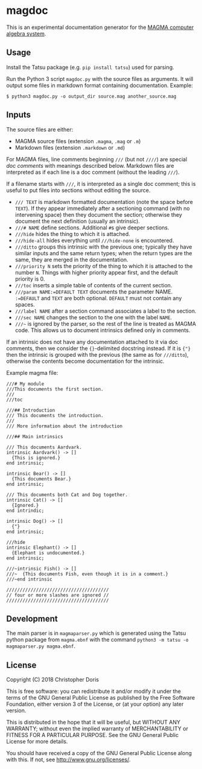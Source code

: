 # magdoc

This is an experimental documentation generator for the [MAGMA computer algebra system](http://magma.maths.usyd.edu.au/magma).

## Usage

Install the Tatsu package (e.g. `pip install tatsu`) used for parsing.

Run the Python 3 script `magdoc.py` with the source files as arguments. It will output some files in markdown format containing documentation. Example:

```
$ python3 magdoc.py -o output_dir source.mag another_source.mag
```

## Inputs

The source files are either:
- MAGMA source files (extension `.magma`, `.mag` or `.m`)
- Markdown files (extension `.markdown` or `.md`)

For MAGMA files, line comments beginning `///` (but not `////`) are special *doc comments* with meanings described below. Markdown files are interpreted as if each line is a doc comment (without the leading `///`).

If a filename starts with `///`, it is interpreted as a single doc comment; this is useful to put files into sections without editing the source.

- `/// TEXT` is markdown formatted documentation (note the space before `TEXT`). If they appear immediately after a sectioning command (with no intervening space) then they document the section; otherwise they document the next definition (usually an intrinsic).
- `///# NAME` define sections. Additional `#`s give deeper sections.
- `///hide` hides the thing to which it is attached.
- `///hide-all` hides everything until `///hide-none` is encountered.
- `///ditto` groups this intrinsic with the previous one; typically they have similar inputs and the same return types; when the return types are the same, they are merged in the documentation.
- `///priority N` sets the priority of the thing to which it is attached to the number `N`. Things with higher priority appear first, and the default priority is 0.
- `///toc` inserts a simple table of contents of the current section.
- `///param NAME:=DEFAULT TEXT` documents the parameter NAME. `:=DEFAULT` and `TEXT` are both optional. `DEFAULT` must not contain any spaces.
- `///label NAME` after a section command associates a label to the section.
- `///sec NAME` changes the section to the one with the label `NAME`.
- `///~` is ignored by the parser, so the rest of the line is treated as MAGMA code. This allows us to document intrinsics defined only in comments.

If an intrinsic does not have any documentation attached to it via doc comments, then we consider the `{}`-delimited docstring instead. If it is `{"}` then the intrinsic is grouped with the previous (the same as for `///ditto`), otherwise the contents become documentation for the intrinsic.

Example magma file:
```
///# My module
///This documents the first section.
///
///toc

///## Introduction
/// This documents the introduction.
///
/// More information about the introduction

///## Main intrinsics

/// This documents Aardvark.
intrinsic Aardvark() -> []
  {This is ignored.}
end intrinsic;

intrinsic Bear() -> []
  {This documents Bear.}
end intrinsic;

/// This documents both Cat and Dog together.
intrinsic Cat() -> []
  {Ignored.}
end intrindic;

intrinsic Dog() -> []
  {"}
end intrinsic;

///hide
intrinsic Elephant() -> []
  {Elephant is undocumented.}
end intrinsic;

///~intrinsic Fish() -> []
///~  {This documents Fish, even though it is in a comment.}
///~end intrinsic

//////////////////////////////////////
// four or more slashes are ignored //
//////////////////////////////////////
```

## Development

The main parser is in `magmaparser.py` which is generated using the Tatsu python package from `magma.ebnf` with the command `python3 -m tatsu -o magmaparser.py magma.ebnf`.

## License

Copyright (C) 2018 Christopher Doris

This is free software: you can redistribute it and/or modify
it under the terms of the GNU General Public License as published by
the Free Software Foundation, either version 3 of the License, or
(at your option) any later version.

This is distributed in the hope that it will be useful,
but WITHOUT ANY WARRANTY; without even the implied warranty of
MERCHANTABILITY or FITNESS FOR A PARTICULAR PURPOSE.  See the
GNU General Public License for more details.

You should have received a copy of the GNU General Public License
along with this.  If not, see http://www.gnu.org/licenses/.
